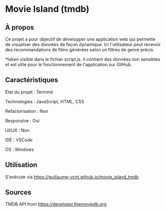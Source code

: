 # Movie Island (tmdb)

## À propos

Ce projet a pour objectif de développer une application web qui permette de visualiser des données de façon dynamique. Ici l'utilisateur peut recevoir des recommandations de
films générées selon un filtres de genre précis.

*token visible dans le fichier script.js. Il contient des données non sensibles et est utile pour le fonctionnement de l'application sur GitHub.

## Caractéristiques

État du projet : Terminé

Technologies : JavaScript, HTML, CSS

Refactorisation : Non 

Responsive : Oui

UI/UX : Non

IDE : VSCode

OS : Windows 

## Utilisation

S'exécute via https://guillaume-vcnt.github.io/movie_island_tmdb

## Sources

TMDB API from https://developer.themoviedb.org
